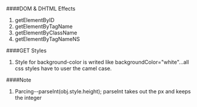 ####DOM & DHTML Effects
1. getElementByID
2. getElementByTagName
3. getElementByClassName
4. getElementByTagNameNS

####GET Styles
1. Style for background-color is writed like backgroundColor="white"...all css styles have to user the camel case. 

####Note
1. Parcing--parseInt(obj.style.height); parseInt takes out the px and keeps the integer